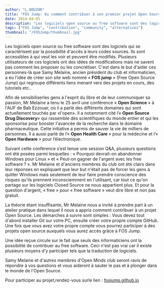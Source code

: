 ```yaml
---
author: "L.BOUZAR"
title: "FOS Jump: Ou comment contribuer à son premier projet Open Source!"
date: 2014-04-01
description: "Les logiciels open source ou free software sont des logiciels qui se caractérisent par la possibilité d'accès à leurs codes sources. Ils sont accessibles à qui veut les voir et peuvent être modifiés."
tags: ["FOS Jump", "contribution", "community", "alternatives"]
thumbnail: "/FOSJump/thumbnail.jpg"
---
```


Les logiciels open source ou free software sont des logiciels qui se caractérisent par la possibilité d'accès à leurs codes sources. Ils sont accessibles à qui veut les voir et peuvent être modifiés. Plusieurs utilisateurs de ces logiciels ont des idées de modifications mais ne savent pas comment les proposer ou les concrétiser. C'est dans le but d'aider ces personnes-là que Samy Melaine, ancien président du club et informaticien, a eu l'idée de créer son site web nommé « **FOS jump** » (Free Open Source Jump) qui regroupe différents liens menant vers des projets en cours, des tutoriels etc..

Afin de sensibiliserles gens à l'esprit du libre et de leur communiquer sa passion, Mr Melaine a tenu le 25 avril une conférence « **Open Science** » à l'AUF de Bab Ezzouar, où il a parlé des différents domaines qui sont actuellement touchés par «l'open». Il a notamment cité l’« **Open Source Drug Discovery**» qui rassemble des scientifiques du monde entier et qui les sponsorise pour booster l'avancée de la recherche dans le domaine pharmaceutique. Cette initiative a permis de sauver la vie de milliers de personnes. Il a aussi parlé de l’« **Open Health Care** » pour la médecine et l’« **Open Hardware** » pour l’électronique.

Suivant cette conférence s’est tenue une session Q&A, plusieurs questions ont été posées parmi lesquelles : « Pourquoi devrait-on abandonner Windows pour Linux » et « Peut-on gagner de l'argent avec les free software ? ». Mr Melaine et d'anciens membres du club ont été clairs dans leur réponses en expliquant que leur but n'était pas de forcer les gens à quitter Windows mais seulement de leur faire prendre conscience des risques qu'ils prennent inconsciemment en l'utilisant, car tout ce qu'on partage sur les logiciels Closed Source ne nous appartient plus. Et pour la question d'argent, « free » pour « free software » veut dire libre et non pas gratuit.

La théorie étant insuffisante, Mr Melaine nous a invité à prendre part à un atelier pratique dans lequel il nous a appris comment contribuer à un projet Open Source. Les démarches à suivre sont simples : Vous devez tout d'abord installer Git sur votre PC, ensuite créer votre propre compte GitHub. Une fois que vous avez votre propre compte vous pourrez participer à des projets open source auxquels vous aurez accès grâce à FOS Jump.

Une idée reçue circule sur le fait que seuls des informaticiens ont la possibilité de contribuer au free software. Ceci n'est pas vrai car il existe plusieurs moyens d'y participer tels que la traduction de logiciels.

Samy Melaine et d'autres membres d'Open Minds club seront ravis de répondre à vos questions et vous aideront à sauter le pas et à plonger dans le monde de l'Open Source.

Pour participer au projet,rendez-vous surle lien : [fosjump.github.io](https://fosjump.github.io/)
